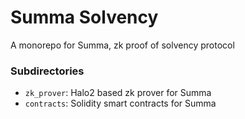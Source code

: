 # Summa Solvency

A monorepo for Summa, zk proof of solvency protocol

### Subdirectories

- `zk_prover`: Halo2 based zk prover for Summa
- `contracts`: Solidity smart contracts for Summa
